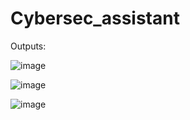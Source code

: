 # Cybersec_assistant

Outputs:

![image](https://github.com/Zardian18/Cybersec_assistant/assets/106113538/51530782-d875-4fa7-8dad-f6d80e93b980)

![image](https://github.com/Zardian18/Cybersec_assistant/assets/106113538/1ecb5f45-b55b-4f98-89f5-c2363abc9428)

![image](https://github.com/Zardian18/Cybersec_assistant/assets/106113538/31af1f86-f67b-4b6d-8461-5e0e7f0eb93d)

